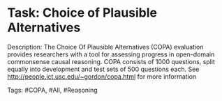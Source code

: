 Task: Choice of Plausible Alternatives
=======================================
Description: The Choice Of Plausible Alternatives (COPA) evaluation provides researchers with a tool for assessing progress in open-domain commonsense causal reasoning. COPA consists of 1000 questions, split equally into development and test sets of 500 questions each. See http://people.ict.usc.edu/~gordon/copa.html for more information

Tags: #COPA, #All, #Reasoning

